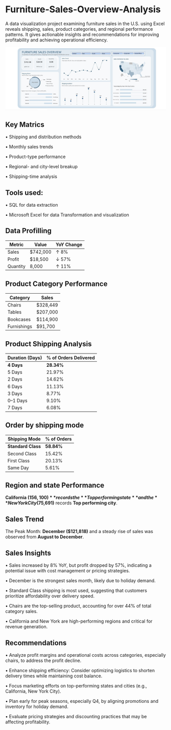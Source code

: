 # Furniture-Sales-Overview-Analysis
A data visualization project examining furniture sales in the U.S. using Excel reveals shipping, sales, product categories, and regional performance patterns. It gives actionable insights and recommendations for improving profitability and achieving operational efficiency.

![](https://github.com/theolubabs/Furniture-Sales-Overview-Analysis/blob/main/Funiture%20Sales%20Dashboard.jpg)

## Key Matrics

•	Shipping and distribution methods

•	Monthly sales trends

•	Product-type performance

•	Regional- and city-level breakup

•	Shipping-time analysis

## Tools used: 

•	SQL for data extraction

•	Microsoft Excel for data Transformation and visualization

## Data Profilling


| **Metric** | **Value** | **YoY Change** |
| ---------- | --------- | -------------- |
| Sales      | \$742,000 | ↑ 8%           |
| Profit     | \$18,500  | ↓ 57%          |
| Quantity   | 8,000     | ↑ 11%          |


## Product Category Performance

| **Category** | **Sales** |
| ------------ | --------- |
| Chairs       | \$328,449 |
| Tables       | \$207,000 |
| Bookcases    | \$114,900 |
| Furnishings  | \$91,700  |


## Product Shipping Analysis

| **Duration (Days)** | **% of Orders Delivered** |
| ------------------- | ------------------------- |
| **4 Days**          | **28.34%**                | 
| 5 Days              | 21.97%                    |
| 2 Days              | 14.62%                    |
| 6 Days              | 11.13%                    |
| 3 Days              | 8.77%                     |
| 0–1 Days            | 9.10%                     |
| 7 Days              | 6.08%                     |

## Order by shipping mode

| **Shipping Mode**  | **% of Orders**          |
| ------------------ | ------------------------ |
| **Standard Class** | **58.84%**               |
| Second Class       | 15.42%                   |
| First Class        | 20.13%                   |
| Same Day           | 5.61%                    |


## Region and state Performance 

**California ($156,100)** records the **Top performing state** and the **New York City ($75,691)** records **Top performing city**.

## Sales Trend
The Peak Month: **December ($121,818)** and a steady rise of sales was observed from **August to December**.

## Sales Insights
•	Sales increased by 8% YoY, but profit dropped by 57%, indicating a potential issue with cost management or pricing strategies.

•	December is the strongest sales month, likely due to holiday demand.

•	Standard Class shipping is most used, suggesting that customers prioritize affordability over delivery speed.

•	Chairs are the top-selling product, accounting for over 44% of total category sales.

•	California and New York are high-performing regions and critical for revenue generation.

## Recommendations
•	Analyze profit margins and operational costs across categories, especially chairs, to address the profit decline.

•	Enhance shipping efficiency: Consider optimizing logistics to shorten delivery times while maintaining cost balance.

•	Focus marketing efforts on top-performing states and cities (e.g., California, New York City).

•	Plan early for peak seasons, especially Q4, by aligning promotions and inventory for holiday demand.

•	Evaluate pricing strategies and discounting practices that may be affecting profitability.










